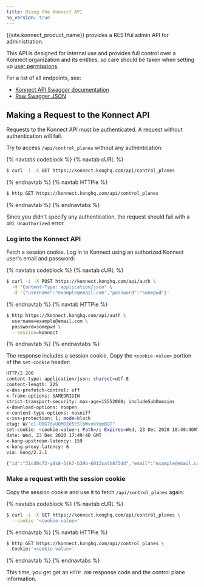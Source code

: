 ```yaml
---
title: Using the Konnect API
no_version: true
---
```


{{site.konnect_product_name}} provides a RESTful admin API for administration.

This API is designed for internal use and provides full control over a Konnect
organization and its entities, so care should be taken when setting up
[user permissions](/konnect/reference/org-management/#role-definitions).

For a list of all endpoints, see:
* [Konnect API Swagger documentation](https://khcp.konghq.com/docs)
* [Raw Swagger JSON](https://khcp.konghq.com/docs-json)

## Making a Request to the Konnect API

Requests to the Konnect API must be authenticated. A request without
authentication will fail.

Try to access `/api/control_planes` without any authentication:

{% navtabs codeblock %}
{% navtab cURL %}
```sh
$ curl -i -X GET https://konnect.konghq.com/api/control_planes
```
{% endnavtab %}
{% navtab HTTPie %}
```sh
$ http GET https://konnect.konghq.com/api/control_planes
```
{% endnavtab %}
{% endnavtabs %}

Since you didn't specify any authentication, the request should fail with a
`401 Unauthorized` error.

### Log into the Konnect API

Fetch a session cookie. Log in to Konnect using an authorized Konnect user's
email and password:

{% navtabs codeblock %}
{% navtab cURL %}
```sh
$ curl -i -X POST https://konnect.konghq.com/api/auth \
  -H "Content-Type: application/json" \
  -d '{"username":"example@email.com","password":"somepwd"}'
```
{% endnavtab %}
{% navtab HTTPie %}
```sh
$ http https://konnect.konghq.com/api/auth \
  username=example@email.com \
  password=somepwd \
  --session=konnect
```
{% endnavtab %}
{% endnavtabs %}

The response includes a session cookie. Copy the `<cookie-value>` portion of
the `set-cookie` header:

```sh
HTTP/2 200
content-type: application/json; charset=utf-8
content-length: 225
x-dns-prefetch-control: off
x-frame-options: SAMEORIGIN
strict-transport-security: max-age=15552000; includeSubDomains
x-download-options: noopen
x-content-type-options: nosniff
x-xss-protection: 1; mode=block
etag: W/"e1-O0G7dvUQMOZe5ESlbWvxkYqeBGT"
set-cookie: <cookie-value>; Path=/; Expires=Wed, 23 Dec 2020 18:49:4GMT; HttpOnly; SameSite=Strict
date: Wed, 23 Dec 2020 17:49:48 GMT
x-kong-upstream-latency: 159
x-kong-proxy-latency: 6
via: kong/2.2.1

{"id":"31cd0c73-g8s8-5jk7-b39b-6013salh875dd","email":"example@email.com","org_id":"fsf9agf-076b-3597-8e2d3e36ah9sfvsb","org_name":"MyOrg","first_name":"First","last_name":"Last","expiration_date":"2020-12-23T18:49:48.823Z"}%      
```

### Make a request with the session cookie

Copy the session cookie and use it to fetch `/api/control_planes` again:

{% navtabs codeblock %}
{% navtab cURL %}
```sh
$ curl -i -X GET https://konnect.konghq.com/api/control_planes \
  --cookie '<cookie-value>'
```
{% endnavtab %}
{% navtab HTTPie %}
```sh
$ http GET https://konnect.konghq.com/api/control_planes \
  Cookie:'<cookie-value>'
```
{% endnavtab %}
{% endnavtabs %}

This time, you get get an `HTTP 200` response code and the control plane
information.
